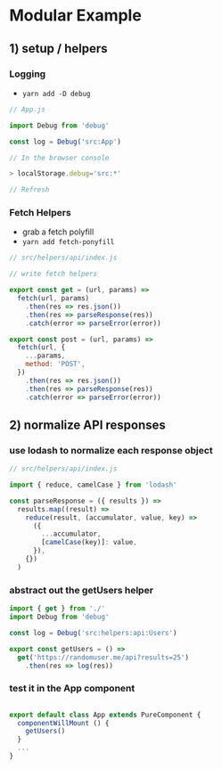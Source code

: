 # Modular Example

## 1) setup / helpers

### Logging
- `yarn add -D debug`

```javascript
// App.js

import Debug from 'debug'

const log = Debug('src:App')

// In the browser console

> localStorage.debug='src:*'

// Refresh

```

### Fetch Helpers
- grab a fetch polyfill
- `yarn add fetch-ponyfill`

```javascript
// src/helpers/api/index.js

// write fetch helpers

export const get = (url, params) =>
  fetch(url, params)
    .then(res => res.json())
    .then(res => parseResponse(res))
    .catch(error => parseError(error))

export const post = (url, params) =>
  fetch(url, {
    ...params,
    method: 'POST',
  })
    .then(res => res.json())
    .then(res => parseResponse(res))
    .catch(error => parseError(error))
```

## 2) normalize API responses

### use lodash to normalize each response object

```javascript
// src/helpers/api/index.js

import { reduce, camelCase } from 'lodash'

const parseResponse = ({ results }) =>
  results.map((result) =>
    reduce(result, (accumulator, value, key) =>
      ({
        ...accumulator,
        [camelCase(key)]: value,
      }),
    {})
  )
```

### abstract out the getUsers helper

```javascript
import { get } from './'
import Debug from 'debug'

const log = Debug('src:helpers:api:Users')

export const getUsers = () =>
  get('https://randomuser.me/api?results=25')
    .then(res => log(res))
```

### test it in the App component

```javascript

export default class App extends PureComponent {
  componentWillMount () {
    getUsers()
  }
  ...
}
```
